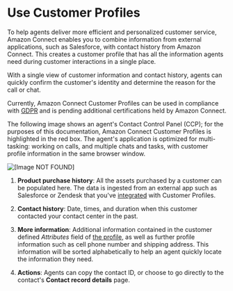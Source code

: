 # Use Customer Profiles<a name="customer-profiles"></a>

To help agents deliver more efficient and personalized customer service, Amazon Connect enables you to combine information from external applications, such as Salesforce, with contact history from Amazon Connect\. This creates a customer profile that has all the information agents need during customer interactions in a single place\.

With a single view of customer information and contact history, agents can quickly confirm the customer's identity and determine the reason for the call or chat\. 

Currently, Amazon Connect Customer Profiles can be used in compliance with [GDPR](http://aws.amazon.com/compliance/gdpr-center) and is pending additional certifications held by Amazon Connect\.

The following image shows an agent's Contact Control Panel \(CCP\); for the purposes of this documentation, Amazon Connect Customer Profiles is highlighted in the red box\. The agent's application is optimized for multi\-tasking: working on calls, and multiple chats and tasks, with customer profile information in the same browser window\.

![\[Image NOT FOUND\]](http://docs.aws.amazon.com/connect/latest/adminguide/images/customer-profiles-concepts-intro3.png)

1. **Product purchase history**: All the assets purchased by a customer can be populated here\. The data is ingested from an external app such as Salesforce or Zendesk that you've [integrated](integrate-external-apps-customer-profiles.md) with Customer Profiles\. 

1. **Contact history**: Date, times, and duration when this customer contacted your contact center in the past\. 

1. **More information**: Additional information contained in the customer defined *Attributes* field of [the profile](https://docs.aws.amazon.com/connect/latest/adminguide/standard-profile-definition.html), as well as further profile information such as cell phone number and shipping address\. This information will be sorted alphabetically to help an agent quickly locate the information they need\.

1. **Actions**: Agents can copy the contact ID, or choose to go directly to the contact's **Contact record details** page\. 